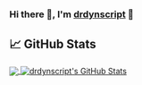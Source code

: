 ### Hi there 👋, I'm [drdynscript](https://github.com/drdynscript) 🖖

<!--
**drdynscript/drdynscript** is a ✨ _special_ ✨ repository because its `README.md` (this file) appears on your GitHub profile.

Here are some ideas to get you started:

- 🔭 I’m currently working on ...
- 🌱 I’m currently learning ...
- 👯 I’m looking to collaborate on ...
- 🤔 I’m looking for help with ...
- 💬 Ask me about ...
- 📫 How to reach me: ...
- 😄 Pronouns: ...
- ⚡ Fun fact: ...
-->

## &#x1f4c8; GitHub Stats

<a href="https://github.com/drdynscript/drdynscript">
  <img align="center" src="https://github-readme-stats.vercel.app/api/top-langs/?username=drdynscript&hide=java,html&title_color=ffffff&text_color=c9cacc&icon_color=2bbc8a&bg_color=1d1f21" />
</a>
<a href="https://github.com/drdynscript/drdynscript">
  <img align="center" src="https://github-readme-stats.vercel.app/api?username=drdynscript&show_icons=true&line_height=27&count_private=true&title_color=ffffff&text_color=c9cacc&icon_color=2bbc8a&bg_color=1d1f21" alt="drdynscript's GitHub Stats" />
</a>
